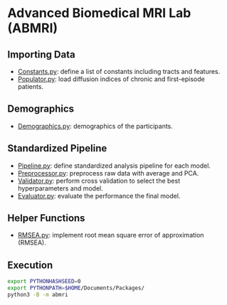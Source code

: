 # Advanced Biomedical MRI Lab (ABMRI)

## Importing Data

- [Constants.py](Constants.py): define a list of constants including tracts and features.
- [Populator.py](Populator.py): load diffusion indices of chronic and first-episode patients.

## Demographics

- [Demographics.py](Demographics.py): demographics of the participants.

## Standardized Pipeline

- [Pipeline.py](Pipeline.py): define standardized analysis pipeline for each model.
- [Preprocessor.py](Preprocessor.py): preprocess raw data with average and PCA.
- [Validator.py](Validator.py): perform cross validation to select the best hyperparameters and model.
- [Evaluator.py](Evaluator.py): evaluate the performance the final model.

## Helper Functions

- [RMSEA.py](RMSEA.py): implement root mean square error of approximation (RMSEA).

## Execution

```bash
export PYTHONHASHSEED=0
export PYTHONPATH=$HOME/Documents/Packages/
python3 -B -m abmri
```
